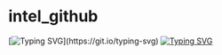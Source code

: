 # intel_github
[![Typing SVG](https://readme-typing-svg.demolab.com?font=Black+Han+Sans&pause=1000&random=false&width=435&lines=%EA%B9%83%ED%97%88%EB%B8%8C+%ED%85%8C%EC%8A%A4%ED%8A%B8+%ED%8C%8C%EC%9D%BC%EC%9E%85%EB%8B%88%EB%8B%A4!;!%ED%95%B4%EB%8B%B9+%ED%8C%8C%EC%9D%BC%EC%97%90+%EB%82%B4%EC%9A%A9%EC%9D%B4+%EC%B6%94%EA%B0%80%EB%90%A0+%EC%88%98+%EC%9E%88%EC%8A%B5%EB%8B%88%EB%8B%A4!)](https://git.io/typing-svg)
[![Typing SVG](https://readme-typing-svg.demolab.com?font=Black+Han+Sans&pause=1000&color=AA64F7&random=false&width=435&lines=%EC%84%B8%EB%B2%88%EC%A7%B8+%EC%BB%A4%EB%B0%8B%EC%9D%84+%EC%9C%84%ED%95%9C+%ED%85%8C%EC%8A%A4%ED%8A%B8)](https://git.io/typing-svg)
